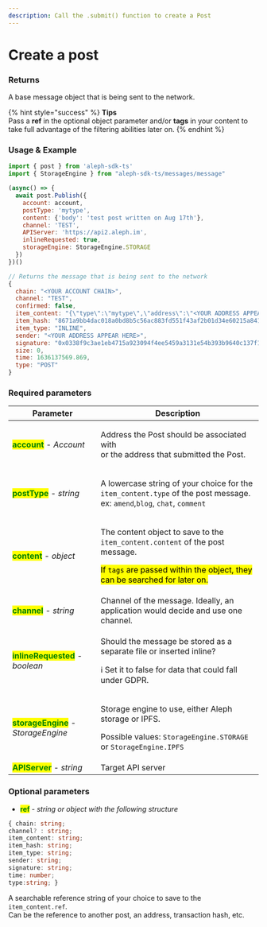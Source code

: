 ```yaml
---
description: Call the .submit() function to create a Post
---
```


# Create a post

### Returns

A base message object that is being sent to the network.

{% hint style="success" %}
**Tips** \
Pass a **ref** in the optional object parameter and/or **tags** in your content to take full advantage of the filtering abilities later on.
{% endhint %}



### Usage & Example

```javascript
import { post } from 'aleph-sdk-ts'
import { StorageEngine } from "aleph-sdk-ts/messages/message"

(async() => {
  await post.Publish({
    account: account,
    postType: 'mytype',
    content: {'body': 'test post written on Aug 17th'},
    channel: 'TEST',
    APIServer: 'https://api2.aleph.im',
    inlineRequested: true,
    storageEngine: StorageEngine.STORAGE
  })
})()

// Returns the message that is being sent to the network
{
  chain: "<YOUR ACCOUNT CHAIN>",
  channel: "TEST",
  confirmed: false,
  item_content: "{\"type\":\"mytype\",\"address\":\"<YOUR ADDRESS APPEAR HERE>\",\"content\":{\"body\":\"test post written on Aug 17th\"},\"time\":1636137569.869}",
  item_hash: "8671a9bb4dac018a0bd8b5c56ac883fd551f43af2b01d34e60215a8419d555b0",
  item_type: "INLINE",
  sender: "<YOUR ADDRESS APPEAR HERE>",
  signature: "0x0338f9c3ae1eb4715a923094f4ee5459a3131e54b393b9640c137f11cb5fc8c131299723fb19c2cdd971ee60c6cd68bb9643c93d92e918e8be1ec787657da9631b",
  size: 0,
  time: 1636137569.869,
  type: "POST"
}
```

###

### Required parameters

| Parameter                                                             | Description                                                                                                                                                                                                                               |
| --------------------------------------------------------------------- | ----------------------------------------------------------------------------------------------------------------------------------------------------------------------------------------------------------------------------------------- |
| <mark style="color:green;">**account**</mark> - _Account_             | <p>Address the Post should be associated with <br>or the address that submitted the Post.</p>                                                                                                                                             |
| <mark style="color:green;">**postType**</mark> - _string_             | <p>A lowercase string of your choice for the <code>item_content.type</code> of the post message.<br> ex: <code>amend</code>,<code>blog</code>, <code>chat</code>, <code>comment</code></p>                                                |
| <mark style="color:green;">**content**</mark> - _object_              | <p>The content object to save to the <code>item_content.content</code> of the post message.</p><p><mark style="background-color:yellow;">If <code>tags</code> are passed within the object, they can be searched for later on.</mark></p> |
| <mark style="color:green;">**channel**</mark> - _string_              | Channel of the message. Ideally, an application would decide and use one channel.                                                                                                                                                         |
| <mark style="color:green;">**inlineRequested**</mark> - _boolean_     | <p>Should the message be stored as a separate file or inserted inline? </p><p><span data-gb-custom-inline data-tag="emoji" data-code="2139">ℹ</span> Set it to false for data that could fall under GDPR.</p>                             |
| <mark style="color:green;">**storageEngine**</mark> - _StorageEngine_ | <p>Storage engine to use, either Aleph storage or IPFS. </p><p>Possible values: <code>StorageEngine.STORAGE</code> or <code>StorageEngine.IPFS</code></p>                                                                                 |
| <mark style="color:green;">**APIServer**</mark> - _string_            | Target API server                                                                                                                                                                                                                         |

###

### Optional parameters

* <mark style="color:green;">**ref**</mark> - _string or object with the following structure_

```typescript
{ chain: string; 
channel? : string;
item_content: string;
item_hash: string;
item_type: string;
sender: string;
signature: string;
time: number;
type:string; }
```

A searchable reference string of your choice to save to the `item_content.ref`.\
Can be the reference to another post, an address, transaction hash, etc.

